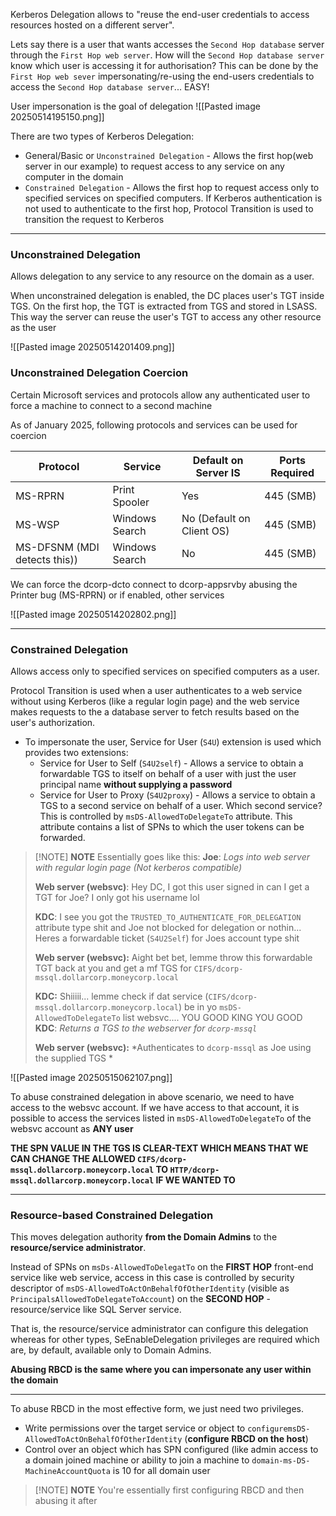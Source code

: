 Kerberos Delegation allows to "reuse the end-user credentials to access
resources hosted on a different server".

Lets say there is a user that wants accesses the `Second Hop database` server through the `First Hop web server`. How will the `Second Hop database server` know which user is accessing it for authorisation? This can be done by the `First Hop web sever` impersonating/re-using the end-users credentials to access the `Second Hop database server`... EASY!

User impersonation is the goal of delegation
![[Pasted image 20250514195150.png]]

There are two types of Kerberos Delegation:
- General/Basic or `Unconstrained Delegation` - Allows the first hop(web server in our example) to request access to any service on any computer in the domain
- `Constrained Delegation` - Allows the first hop to request access only to specified services on specified computers. If Kerberos authentication is not used to authenticate to the first hop, Protocol Transition is used to transition the request to Kerberos

---
### Unconstrained Delegation
Allows delegation to any service to any resource on the domain as a
user.

When unconstrained delegation is enabled, the DC places user's TGT inside TGS. On the first hop, the TGT is extracted from TGS and stored in LSASS. This way the server can reuse the user's TGT to access any other resource as the user

![[Pasted image 20250514201409.png]]

### Unconstrained Delegation Coercion
Certain Microsoft services and protocols allow any authenticated user to force a machine to connect to a second machine

As of January 2025, following protocols and services can be used for coercion

| Protocol                     | Service        | Default on Server IS      | Ports Required |
| ---------------------------- | -------------- | ------------------------- | -------------- |
| MS-RPRN                      | Print Spooler  | Yes                       | 445 (SMB)      |
| MS-WSP                       | Windows Search | No (Default on Client OS) | 445 (SMB)      |
| MS-DFSNM (MDI detects this)) | Windows Search | No                        | 445 (SMB)      |
We can force the dcorp-dcto connect to dcorp-appsrvby abusing the Printer bug (MS-RPRN) or if enabled, other services

![[Pasted image 20250514202802.png]]

---
### Constrained Delegation
Allows access only to specified services on specified computers as a
user.

Protocol Transition is used when a user authenticates to a web service without using Kerberos (like a regular login page) and the web service makes requests to the a database server to fetch results based on the user's authorization.

- To impersonate the user, Service for User (`S4U`) extension is used which provides two extensions:
	- Service for User to Self (`S4U2self`) - Allows a service to obtain a forwardable TGS to itself on behalf of a user with just the user principal name **without supplying a password**
	- Service for User to Proxy (`S4U2proxy`) - Allows a service to obtain a TGS to a second service on behalf of a user. Which second service? This is controlled by `msDS-AllowedToDelegateTo` attribute. This attribute contains a list of SPNs to which the user tokens can be forwarded.


> [!NOTE] **NOTE**
> Essentially goes like this:
> **Joe**: *Logs into web server with regular login page (Not kerberos compatible)*
> 
> **Web server (websvc)**: Hey DC, I got this user signed in can I get a TGT for Joe? I only got his username lol
> 
> **KDC**: I see you got the `TRUSTED_TO_AUTHENTICATE_FOR_DELEGATION` attribute type shit and Joe not blocked for delegation or nothin... Heres a forwardable ticket (`S4U2Self`) for Joes account type shit
> 
> **Web server (websvc):** Aight bet bet, lemme throw this forwardable TGT back at you and get a mf TGS for `CIFS/dcorp-mssql.dollarcorp.moneycorp.local`
> 
> **KDC:** Shiiiii... lemme check if dat service (`CIFS/dcorp-mssql.dollarcorp.moneycorp.local`) be in yo `msDS-AllowedToDelegateTo` list websvc.... YOU GOOD KING YOU GOOD
> **KDC**: *Returns a TGS to the webserver for `dcorp-mssql`*
> 
> **Web server (websvc):** *Authenticates to `dcorp-mssql` as Joe using the supplied TGS *
> 


![[Pasted image 20250515062107.png]]

To abuse constrained delegation in above scenario, we need to have access to the websvc account. If we have access to that account, it is possible to access the services listed in `msDS-AllowedToDelegateTo` of the websvc account as **ANY user**

**THE SPN VALUE IN THE TGS IS CLEAR-TEXT WHICH MEANS THAT WE CAN CHANGE THE ALLOWED `CIFS/dcorp-mssql.dollarcorp.moneycorp.local` TO `HTTP/dcorp-mssql.dollarcorp.moneycorp.local` IF WE WANTED TO** 

---
### Resource-based Constrained Delegation
This moves delegation authority **from the Domain Admins** to the **resource/service administrator**.

Instead of SPNs on `msDs-AllowedToDelegatTo` on the **FIRST HOP**  front-end service like web service, access in this case is controlled by security descriptor of `msDS-AllowedToActOnBehalfOfOtherIdentity` (visible as `PrincipalsAllowedToDelegateToAccount`) on the **SECOND HOP** - resource/service like SQL Server service.

That is, the resource/service administrator can configure this delegation
whereas for other types, SeEnableDelegation privileges are required
which are, by default, available only to Domain Admins.

**Abusing RBCD is the same where you can impersonate any user within the domain**

---
To abuse RBCD in the most effective form, we just need two privileges.
- Write permissions over the target service or object to `configuremsDS-AllowedToActOnBehalfOfOtherIdentity` (**configure RBCD on the host**)
- Control over an object which has SPN configured (like admin access to a domain joined machine or ability to join a machine to `domain-ms-DS-MachineAccountQuota` is 10 for all domain user

> [!NOTE] **NOTE**
> You're essentially first configuring RBCD and then abusing it after
